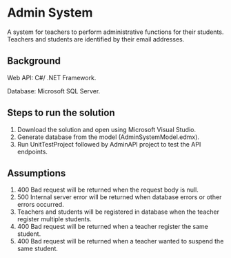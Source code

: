 # Admin System
A system for teachers to perform administrative functions for their students. Teachers and students are identified by their email addresses.


## Background
Web API: C#/ .NET Framework.

Database: Microsoft SQL Server.


## Steps to run the solution
1. Download the solution and open using Microsoft Visual Studio.
2. Generate database from the model (AdminSystemModel.edmx).
3. Run UnitTestProject followed by AdminAPI project to test the API endpoints.


## Assumptions
1. 400 Bad request will be returned when the request body is null.
2. 500 Internal server error will be returned when database errors or other errors occurred.
3. Teachers and students will be registered in database when the teacher register multiple students.
4. 400 Bad request will be returned when a teacher register the same student.
5. 400 Bad request will be returned when a teacher wanted to suspend the same student.
